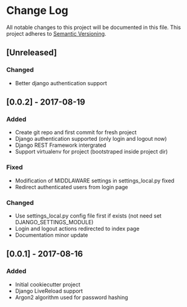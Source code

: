 # Change Log
All notable changes to this project will be documented in this file.
This project adheres to [Semantic Versioning](http://semver.org/).

## [Unreleased]
### Changed
- Better django authentication support

## [0.0.2] - 2017-08-19
### Added
- Create git repo and first commit for fresh project
- Django authentication supported (only login and logout now)
- Django REST Framework intergrated
- Support virtualenv for project (bootstraped inside project dir)

### Fixed
- Modification of MIDDLAWARE settings in settings_local.py fixed
- Redirect authenticated users from login page

### Changed
- Use settings_local.py config file first if exists (not need set
  DJANGO_SETTINGS_MODULE)
- Login and logout actions redirected to index page
- Documentation minor update

## [0.0.1] - 2017-08-16
### Added
- Initial cookiecutter project
- Django LiveReload support
- Argon2 algorithm used for password hashing
